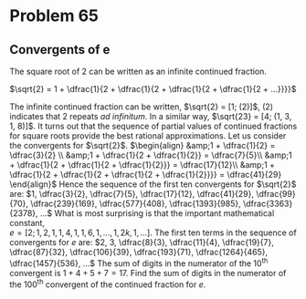 # Problem 65
## Convergents of e

The square root of $2$ can be written as an infinite continued fraction.

$\sqrt{2} = 1 + \dfrac{1}{2 + \dfrac{1}{2 + \dfrac{1}{2 + \dfrac{1}{2 + ...}}}}$

The infinite continued fraction can be written, $\sqrt{2} = [1; (2)]$, $(2)$ indicates that $2$ repeats <i>ad infinitum</i>. In a similar way, $\sqrt{23} = [4; (1, 3, 1, 8)]$.
It turns out that the sequence of partial values of continued fractions for square roots provide the best rational approximations. Let us consider the convergents for $\sqrt{2}$.
$\begin{align}
&amp;1 + \dfrac{1}{2} = \dfrac{3}{2} \\
&amp;1 + \dfrac{1}{2 + \dfrac{1}{2}} = \dfrac{7}{5}\\
&amp;1 + \dfrac{1}{2 + \dfrac{1}{2 + \dfrac{1}{2}}} = \dfrac{17}{12}\\
&amp;1 + \dfrac{1}{2 + \dfrac{1}{2 + \dfrac{1}{2 + \dfrac{1}{2}}}} = \dfrac{41}{29}
\end{align}$
Hence the sequence of the first ten convergents for $\sqrt{2}$ are:
$1, \dfrac{3}{2}, \dfrac{7}{5}, \dfrac{17}{12}, \dfrac{41}{29}, \dfrac{99}{70}, \dfrac{239}{169}, \dfrac{577}{408}, \dfrac{1393}{985}, \dfrac{3363}{2378}, ...$
What is most surprising is that the important mathematical constant,<br>$e = [2; 1, 2, 1, 1, 4, 1, 1, 6, 1, ... , 1, 2k, 1, ...]$.
The first ten terms in the sequence of convergents for $e$ are:
$2, 3, \dfrac{8}{3}, \dfrac{11}{4}, \dfrac{19}{7}, \dfrac{87}{32}, \dfrac{106}{39}, \dfrac{193}{71}, \dfrac{1264}{465}, \dfrac{1457}{536}, ...$
The sum of digits in the numerator of the $10$<sup>th</sup> convergent is $1 + 4 + 5 + 7 = 17$.
Find the sum of digits in the numerator of the $100$<sup>th</sup> convergent of the continued fraction for $e$.